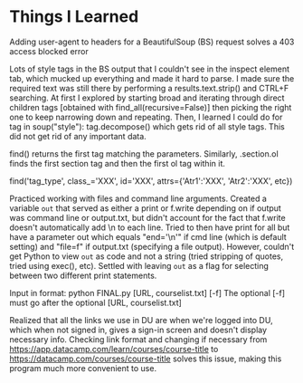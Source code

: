 # Things I Learned
Adding user-agent to headers for a BeautifulSoup (BS) request solves a 403 access blocked error

Lots of style tags in the BS output that I couldn't see in the inspect element tab, which mucked up everything and made it hard to parse. I made sure the required text was still there by performing a results.text.strip() and CTRL+F searching. At first I explored by starting broad and iterating through direct children tags [obtained with find_all(recursive=False)] then picking the right one to keep narrowing down and repeating. Then, I learned I could do 
for tag in soup("style"):
    tag.decompose() 
which gets rid of all style tags. This did not get rid of any important data.

find() returns the first tag matching the parameters. Similarly, .section.ol finds the first section tag and then the first ol tag within it.

find('tag_type', class_='XXX', id='XXX', attrs={'Atr1':'XXX', 'Atr2':'XXX', etc})

Practiced working with files and command line arguments. Created a variable `out` that served as either a print or f.write depending on if output was command line or output.txt, but didn't account for the fact that f.write doesn't automatically add \n to each line. Tried to then have print for all but have a parameter out which equals "end='\n'" if cmd line (which is default setting) and "file=f" if output.txt (specifying a file output). However, couldn't get Python to view `out` as code and not a string (tried stripping of quotes, tried using exec(), etc). Settled with leaving `out` as a flag for selecting between two different print statements.

Input in format: python FINAL.py [URL, courselist.txt] [-f]
The optional [-f] must go after the optional [URL, courselist.txt]

Realized that all the links we use in DU are when we're logged into DU, which when not signed in, gives a sign-in screen and doesn't display necessary info. Checking link format and changing if necessary from https://app.datacamp.com/learn/courses/course-title to https://datacamp.com/courses/course-title solves this issue, making this program much more convenient to use.